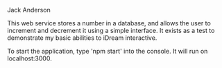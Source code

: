 Jack Anderson

This web service stores a number in a database, and allows the user to increment and decrement it using a simple interface. It exists as a test to demonstrate my basic abilities to iDream interactive.

To start the application, type 'npm start' into the console. It will run on localhost:3000.